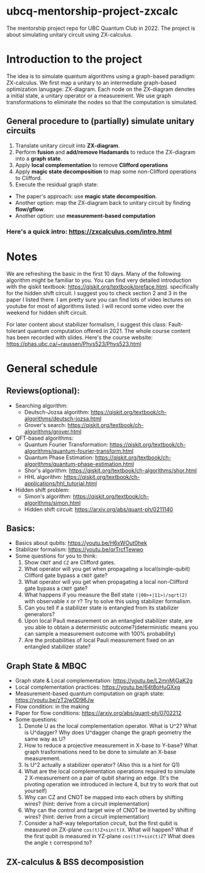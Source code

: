 # ubcq-mentorship-project-zxcalc

The mentorship project repo for UBC Quantum Club in 2022. The project is about simulating unitary circuit using ZX-calculus.

# Introduction to the project

The idea is to simulate quantum algorithms using a graph-based paradigm: ZX-calculus. We first map a unitary to an intermediate graph-based optimization lanugage: ZX-diagram. Each node on the ZX-diagram denotes a initial state, a unitary operator or a measurement. We use graph transformations to eliminate the nodes so that the computation is simulated.

## General procedure to (partially) simulate unitary circuits

1. Translate unitary circuit into **ZX-diagram**.
2. Perform **fusion** and **add/remove Hadamards** to reduce the ZX-diagram into a **graph state**.
3. Apply **local complementation** to remove **Clifford operations**
4. Apply **magic state decomposition** to map some non-Clifford operations to Clifford.
5. Execute the residual graph state:
  - The paper's approach: use **magic state decomposition**.
  - Another option: map the ZX-diagram back to unitary circuit by finding **flow/gflow**.
  - Another option: use **measurement-based computation**

### Here's a quick intro: https://zxcalculus.com/intro.html

# Notes
We are refreshing the basic in the first 10 days. Many of the following algorithm might be familiar to you. You can find very detailed introduction with the qiskit textbook: https://qiskit.org/textbook/preface.html. specifically for the hidden shift circuit. I suggest you to check section 2 and 3 in the paper I listed there. I am pretty sure you can find lots of video lectures on youtube for most of algorithms listed. I will record some video over the weekend for hidden shift circuit.

For later content about stabilizer formalism, I suggest this class: Fault-tolerant quantum computation offered in 2021. The whole course content has been recorded with slides. Here's the course website: https://phas.ubc.ca/~raussen/Phys523/Phys523.html

# General schedule
## Reviews(optional):
- Searching algorithm:
  - Deutsch-Jozsa algorithm: https://qiskit.org/textbook/ch-algorithms/deutsch-jozsa.html
  - Grover's search: https://qiskit.org/textbook/ch-algorithms/grover.html
- QFT-based algorithms:
  - Quantum Fourier Transformation: https://qiskit.org/textbook/ch-algorithms/quantum-fourier-transform.html
  - Quantum Phase Estimation: https://qiskit.org/textbook/ch-algorithms/quantum-phase-estimation.html
  - Shor's algorithm: https://qiskit.org/textbook/ch-algorithms/shor.html
  - HHL algorithm: https://qiskit.org/textbook/ch-applications/hhl_tutorial.html
- Hidden shift problem:
  - Simon's algorithm: https://qiskit.org/textbook/ch-algorithms/simon.html
  - Hidden shift circuit: https://arxiv.org/abs/quant-ph/0211140

## Basics:
- Basics about qubits: https://youtu.be/H6xWOut0hek
- Stabilizer formalism: https://youtu.be/qrTrcfTewwo
- Some questions for you to think:
  1. Show `CNOT` and `CZ` are Clifford gates.
  2. What operator will you get when propagating a local(single-qubit) Clifford gate bypass a `CNOT` gate?
  3. What operator will you get when propagating a local non-Clifford gate bypass a `CNOT` gate?
  4. What happens if you measure the Bell state `(|00>+|11>)/sqrt(2)` with observable `X` or `Y`? Try to solve this using stabilizer formalism.
  5. Can you tell if a stabilizer state is entangled from its stabilizer generators?
  6. Upon local Pauli measurement on an entangled stabilizer state, are you able to obtain a deterministic outcome?(deterministic means you can sample a measurement outcome with 100% probability)
  7. Are the probabilities of local Pauli measurement fixed on an entangled stabilizer state?
  
## Graph State & MBQC
- Graph state & Local complementation: https://youtu.be/L2mnMjGaK2g
- Local complementation practices: https://youtu.be/64t8oHuGXxg
- Measurement-based quantum computation on graph state: https://youtu.be/zT2jw0D96Jw
- Flow condition: in the making
- Paper for flow conditions: https://arxiv.org/abs/quant-ph/0702212
- Some questions:
  1. Denote U as the local complementation operator. What is U^2? What is U^dagger? Why does U^dagger change the graph geometry the same way as U?
  2. How to reduce a projective measurement in X-base to Y-base? What graph trasformations need to be done to simulate an X-base measurement.
  3. Is U^2 actually a stabilizer operator? (Also this is a hint for Q1)
  4. What are the local complementation operations required to simulate 2 X-measurement on a pair of qubit sharing an edge. (It's the pivoting operation we introduced in lecture 4, but try to work that out yourself)
  5. Why can CZ and CNOT be mapped into each others by shifting wires? (hint: derive from a circuit implementation)
  6. Why can the control and target wire of CNOT be inverted by shifting wires? (hint: derive from a circuit implementation)
  7. Consider a half-way teleportation circuit, but the first qubit is measured on ZX-plane `cos(t)Z+sin(t)X`. What will happen? What if the first qubit is measured in YZ-plane `cos(t)Y+sin(t)Z`? What does the angle `t` correspond to?

## ZX-calculus & BSS decomposistion
